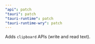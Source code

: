 ```yaml
---
"api": patch
"tauri": patch
"tauri-runtime": patch
"tauri-runtime-wry": patch
---
```


Adds `clipboard` APIs (write and read text).
